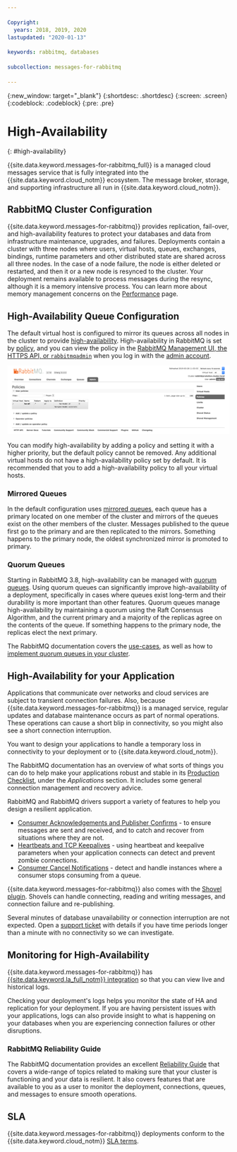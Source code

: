 ```yaml
---

Copyright:
  years: 2018, 2019, 2020
lastupdated: "2020-01-13"

keywords: rabbitmq, databases

subcollection: messages-for-rabbitmq

---
```


{:new_window: target="_blank"}
{:shortdesc: .shortdesc}
{:screen: .screen}
{:codeblock: .codeblock}
{:pre: .pre}

# High-Availability 
{: #high-availability}

{{site.data.keyword.messages-for-rabbitmq_full}} is a managed cloud messages service that is fully integrated into the {{site.data.keyword.cloud_notm}} ecosystem. The message broker, storage, and supporting infrastructure all run in {{site.data.keyword.cloud_notm}}.

## RabbitMQ Cluster Configuration

{{site.data.keyword.messages-for-rabbitmq}} provides replication, fail-over, and high-availability features to protect your databases and data from infrastructure maintenance, upgrades, and failures. Deployments contain a cluster with three nodes where users, virtual hosts, queues, exchanges, bindings, runtime parameters and other distributed state are shared across all three nodes. In the case of a node failure, the node is either deleted or restarted, and then it or a new node is resynced to the cluster. Your deployment remains available to process messages during the resync, although it is a memory intensive process. You can learn more about memory management concerns on the [Performance](/docs/messages-for-rabbitmq?topic=messages-for-rabbitmq-performance) page.

## High-Availability Queue Configuration

The default virtual host is configured to mirror its queues across all nodes in the cluster to provide [high-availability](https://www.rabbitmq.com/ha.html). High-availability in RabbitMQ is set by [policy](https://www.rabbitmq.com/parameters.html#policies), and you can view the policy in the [RabbitMQ Management UI, the HTTPS API, or `rabbitmqadmin`](/docs/messages-for-rabbitmq?topic=messages-for-rabbitmq-management-plugin) when you log in with the [admin account](/docs/messages-for-rabbitmq?topic=messages-for-rabbitmq-user-management#the-admin-user).

![RabbitMQ Policies Page](images/ha-policies.png)

You can modify high-availability by adding a policy and setting it with a higher priority, but the default policy cannot be removed. Any additional virtual hosts do not have a high-availability policy set by default.  It is recommended that you to add a high-availability policy to all your virtual hosts.

### Mirrored Queues

In the default configuration uses [mirrored queues](https://www.rabbitmq.com/ha.html#what-is-mirroring), each queue has a primary located on one member of the cluster and mirrors of the queues exist on the other members of the cluster. Messages published to the queue first go to the primary and are then replicated to the mirrors. Something happens to the primary node, the oldest synchronized mirror is promoted to primary.

### Quorum Queues

Starting in RabbitMQ 3.8, high-availability can be managed with [quorum queues](https://www.rabbitmq.com/quorum-queues.html). Using quorum queues can significantly improve high-availability of a deployment, specifically in cases where queues exist long-term and their durability is more important than other features. Quorum queues manage high-availability by maintaining a quorum using the Raft Consensus Algorithm, and the current primary and a majority of the replicas agree on the contents of the queue. If something happens to the primary node, the replicas elect the next primary.

The RabbitMQ documentation covers the [use-cases](https://www.rabbitmq.com/quorum-queues.html#use-cases), as well as how to [implement quorum queues in your cluster](https://www.rabbitmq.com/quorum-queues.html#usage).

## High-Availability for your Application

Applications that communicate over networks and cloud services are subject to transient connection failures. Also, because {{site.data.keyword.messages-for-rabbitmq}} is a managed service, regular updates and database maintenance occurs as part of normal operations. These operations can cause a short blip in connectivity, so you might also see a short connection interruption.

You want to design your applications to handle a temporary loss in connectivity to your deployment or to {{site.data.keyword.cloud_notm}}. 

The RabbitMQ documentation has an overview of what sorts of things you can do to help make your applications robust and stable in its [Production Checklist](https://www.rabbitmq.com/production-checklist.html#apps), under the _Applications_ section. It includes some general connection management and recovery advice.

RabbitMQ and RabbitMQ drivers support a variety of features to help you design a resilient application.
- [Consumer Acknowledgements and Publisher Confirms](https://www.rabbitmq.com/confirms.html) - to ensure messages are sent and received, and to catch and recover from situations where they are not. 
- [Heartbeats and TCP Keepalives](https://www.rabbitmq.com/heartbeats.html) - using heartbeat and keepalive parameters when your application connects can detect and prevent zombie connections.
- [Consumer Cancel Notifications](https://www.rabbitmq.com/consumer-cancel.html) - detect and handle instances where a consumer stops consuming from a queue.

{{site.data.keyword.messages-for-rabbitmq}} also comes with the [Shovel plugin](https://www.rabbitmq.com/shovel.html). Shovels can handle connecting, reading and writing messages, and connection failure and re-publishing.

Several minutes of database unavailability or connection interruption are not expected. Open a [support ticket](https://cloud.ibm.com/unifiedsupport/cases/add) with details if you have time periods longer than a minute with no connectivity so we can investigate.

## Monitoring for High-Availability

{{site.data.keyword.messages-for-rabbitmq}} has [{{site.data.keyword.la_full_notm}} integration](/docs/messages-for-rabbitmq?topic=cloud-databases-logging) so that you can view live and historical logs.

Checking your deployment's logs helps you monitor the state of HA and replication for your deployment. If you are having persistent issues with your applications, logs can also provide insight to what is happening on your databases when you are experiencing connection failures or other disruptions.

### RabbitMQ Reliability Guide

The RabbitMQ documentation provides an excellent [Reliability Guide](https://www.rabbitmq.com/reliability.html) that covers a wide-range of topics related to making sure that your cluster is functioning and your data is resilient. It also covers features that are available to you as a user to  monitor the deployment, connections, queues, and messages to ensure smooth operations.

## SLA

{{site.data.keyword.messages-for-rabbitmq}} deployments conform to the {{site.data.keyword.cloud_notm}} [SLA terms](/docs/overview?topic=overview-slas).


